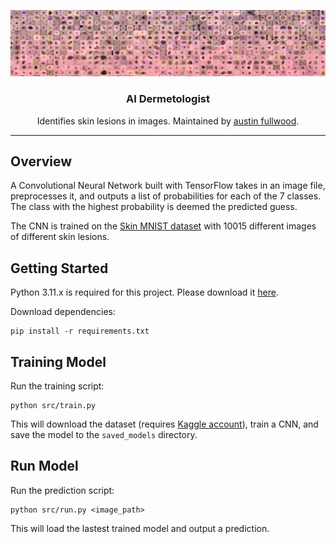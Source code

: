 <div align="center">

![logo](./docs/banner.png)

<h3>
AI Dermetologist
</h3>

Identifies skin lesions in images. Maintained by [austin fullwood](https://www.austinfullwood.com).

</div>

---

## Overview
A Convolutional Neural Network built with TensorFlow takes in an image file, preprocesses it, and outputs a list of probabilities for each of the 7 classes. The class with the highest probability is deemed the predicted guess.

The CNN is trained on the [Skin MNIST dataset](https://github.com/bundasmanu/skin_mnist) with 10015 different images of different skin lesions.

## Getting Started

Python 3.11.x is required for this project. Please download it [here](https://www.python.org/downloads/).

Download dependencies:
```
pip install -r requirements.txt
```
## Training Model

Run the training script:
```
python src/train.py
```

This will download the dataset (requires [Kaggle account](https://www.kaggle.com/docs/api#:~:text=is%20%24PYTHON_HOME/Scripts.-,Authentication,-In%20order%20to)), train a CNN, and save the model to the `saved_models` directory.

## Run Model

Run the prediction script:
```
python src/run.py <image_path>
```

This will load the lastest trained model and output a prediction.
